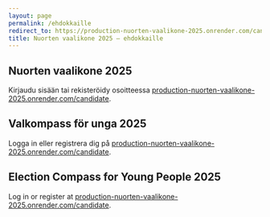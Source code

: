 ```yaml
---
layout: page
permalink: /ehdokkaille
redirect_to: https://production-nuorten-vaalikone-2025.onrender.com/candidate
title: Nuorten vaalikone 2025 — ehdokkaille
---
```


## Nuorten vaalikone 2025

Kirjaudu sisään tai rekisteröidy osoitteessa [production-nuorten-vaalikone-2025.onrender.com/candidate](https://production-nuorten-vaalikone-2025.onrender.com/candidate).

## Valkompass för unga 2025  

Logga in eller registrera dig på [production-nuorten-vaalikone-2025.onrender.com/candidate](https://production-nuorten-vaalikone-2025.onrender.com/candidate).

## Election Compass for Young People 2025

Log in or register at [production-nuorten-vaalikone-2025.onrender.com/candidate](https://production-nuorten-vaalikone-2025.onrender.com/candidate).  